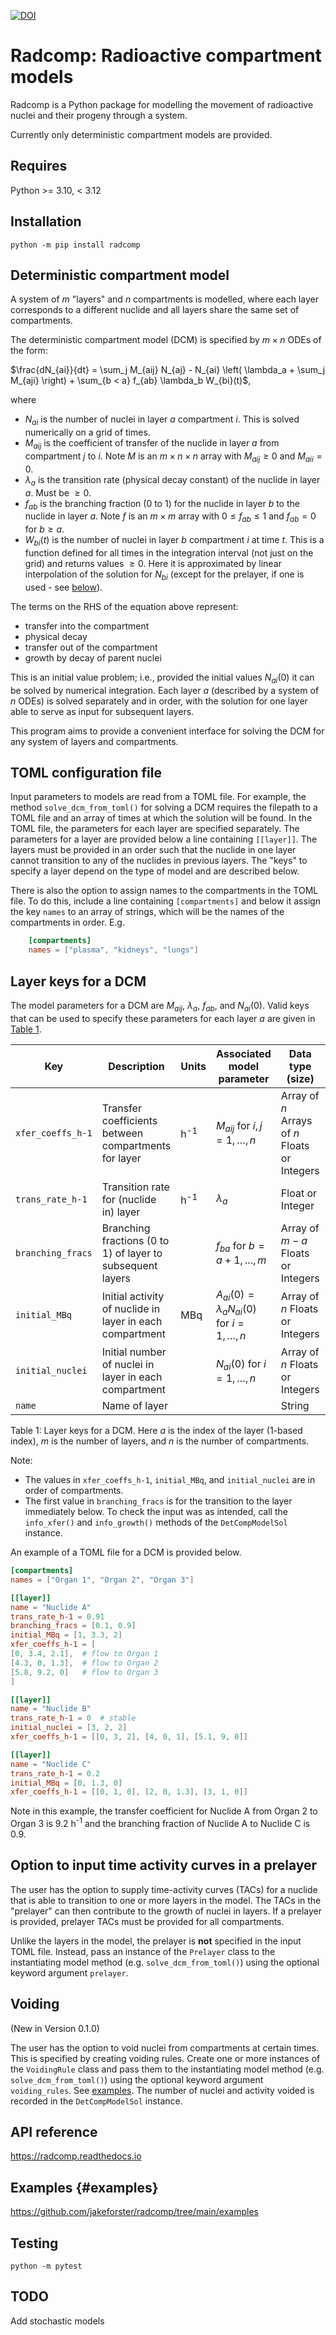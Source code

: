 [![DOI](https://zenodo.org/badge/634282475.svg)](https://zenodo.org/badge/latestdoi/634282475)

# Radcomp: Radioactive compartment models

Radcomp is a Python package for modelling the movement of radioactive nuclei and their progeny through a system. 

Currently only deterministic compartment models are provided. 

## Requires

Python >= 3.10, < 3.12

## Installation

    python -m pip install radcomp

## Deterministic compartment model

A system of $m$ "layers" and $n$ compartments is modelled, where each layer corresponds to a different nuclide and all layers share the same set of compartments. 

The deterministic compartment model (DCM) is specified by $m \times n$ ODEs of the form:

$\frac{dN_{ai}}{dt} = \sum_j M_{aij} N_{aj} - N_{ai} \left( \lambda_a + \sum_j M_{aji}  \right) + \sum_{b < a} f_{ab} \lambda_b W_{bi}(t)$,

where
+ $N_{ai}$ is the number of nuclei in layer $a$ compartment $i$. This is solved numerically on a grid of times. 
+ $M_{aij}$ is the coefficient of transfer of the nuclide in layer $a$ from compartment $j$ to $i$. Note $M$ is an $m \times n \times n$ array with $M_{aij} \geq 0$ and $M_{aii} = 0$.
+ $\lambda_a$ is the transition rate (physical decay constant) of the nuclide in layer $a$. Must be $\geq 0$.
+ $f_{ab}$ is the branching fraction (0 to 1) for the nuclide in layer $b$ to the nuclide in layer $a$. Note $f$ is an $m \times m$ array with $0 \leq f_{ab} \leq 1$ and $f_{ab} = 0$ for $b \geq a$.
+ $W_{bi}(t)$ is the number of nuclei in layer $b$ compartment $i$ at time $t$. This is a function defined for all times in the integration interval (not just on the grid) and returns values $\geq 0$. Here it is approximated by linear interpolation of the solution for $N_{bi}$ (except for the prelayer, if one is used - see [below](#option-to-input-time-activity-curves-in-a-prelayer)).

The terms on the RHS of the equation above represent:
+ transfer into the compartment 
+ physical decay
+ transfer out of the compartment
+ growth by decay of parent nuclei

This is an initial value problem; i.e., provided the initial values $N_{ai}(0)$ it can be solved by numerical integration. 
Each layer $a$ (described by a system of $n$ ODEs) is solved separately and in order, with the solution for one layer able to serve as input for subsequent layers. 

This program aims to provide a convenient interface for solving the DCM for any system of layers and compartments.

## TOML configuration file

Input parameters to models are read from a TOML file. 
For example, the method `solve_dcm_from_toml()` for solving a DCM requires the filepath to a TOML file and an array of times at which the solution will be found.
In the TOML file, the parameters for each layer are specified separately.
The parameters for a layer are provided below a line containing `[[layer]]`. 
The layers must be provided in an order such that the nuclide in one layer cannot transition to any of the nuclides in previous layers. 
The "keys" to specify a layer depend on the type of model and are described below.

There is also the option to assign names to the compartments in the TOML file. 
To do this, include a line containing `[compartments]` and below it assign the key `names` to an array of strings, which will be the names of the compartments in order.
E.g. 

``` toml
    [compartments]
    names = ["plasma", "kidneys", "lungs"]
```

## Layer keys for a DCM

The model parameters for a DCM are $M_{aij}$, $\lambda_a$, $f_{ab}$, and $N_{ai}(0)$.
Valid keys that can be used to specify these parameters for each layer $a$ are given in [Table 1](#table-dcm-layer-keys).

<a name="table-dcm-layer-keys"></a>

| Key               | Description                                                | Units          | Associated model parameter                           | Data type (size)                              | Required?                                                    |
|-------------------|------------------------------------------------------------|----------------|------------------------------------------------------|-----------------------------------------------|--------------------------------------------------------------|
| `xfer_coeffs_h-1` | Transfer coefficients between compartments for layer       | h<sup>-1</sup> | $M_{aij}$ for $i,j = 1,\ldots,n$                     | Array of $n$ Arrays of $n$ Floats or Integers | If $n > 1$ (else ignored)                                    |
| `trans_rate_h-1`  | Transition rate for (nuclide in) layer                     | h<sup>-1</sup> | $\lambda_a$                                          | Float or Integer                              | Yes                                                          |
| `branching_fracs` | Branching fractions (0 to 1) of layer to subsequent layers |                | $f_{ba}$ for $b = a+1,\ldots, m$                     | Array of $m-a$ Floats or Integers             | If $m-a \geq 1$ and `trans_rate_h-1` $\neq 0$ (else ignored) |
| `initial_MBq`     | Initial activity of nuclide in layer in each compartment   | MBq            | $A_{ai}(0) = \lambda_a N_{ai}(0)$ for $i=1,\ldots,n$ | Array of $n$ Floats or Integers               | If `trans_rate_h-1` $\neq 0$ (else ignored)                  |
| `initial_nuclei`  | Initial number of nuclei in layer in each compartment      |                | $N_{ai}(0)$ for $i=1,\ldots,n$                       | Array of $n$ Floats or Integers               | If `trans_rate_h-1` $= 0$ (else ignored)                     |
| `name`            | Name of layer                                              |                |                                                      | String                                        | No                                                           |

Table 1: Layer keys for a DCM. Here $a$ is the index of the layer (1-based index), $m$ is the number of layers, and $n$ is the number of compartments.

Note:
+ The values in `xfer_coeffs_h-1`, `initial_MBq`, and `initial_nuclei` are in order of compartments.
+ The first value in `branching_fracs` is for the transition to the layer immediately below. 
To check the input was as intended, call the `info_xfer()` and `info_growth()` methods of the `DetCompModelSol` instance.

An example of a TOML file for a DCM is provided below. 

``` toml
[compartments]
names = ["Organ 1", "Organ 2", "Organ 3"]

[[layer]]
name = "Nuclide A"
trans_rate_h-1 = 0.91
branching_fracs = [0.1, 0.9]
initial_MBq = [1, 3.3, 2]
xfer_coeffs_h-1 = [
[0, 3.4, 2.1],  # flow to Organ 1
[4.3, 0, 1.3],  # flow to Organ 2
[5.8, 9.2, 0]   # flow to Organ 3
]

[[layer]]
name = "Nuclide B"
trans_rate_h-1 = 0  # stable
initial_nuclei = [3, 2, 2]
xfer_coeffs_h-1 = [[0, 3, 2], [4, 0, 1], [5.1, 9, 0]]

[[layer]]
name = "Nuclide C"
trans_rate_h-1 = 0.2
initial_MBq = [0, 1.3, 0]
xfer_coeffs_h-1 = [[0, 1, 0], [2, 0, 1.3], [3, 1, 0]]
```

Note in this example, the transfer coefficient for Nuclide A from Organ 2 to Organ 3 is 9.2 h<sup>-1</sup> and the branching fraction of Nuclide A to Nuclide C is 0.9.


## Option to input time activity curves in a prelayer

The user has the option to supply time-activity curves (TACs) for a nuclide that is able to transition to one or more layers in the model. 
The TACs in the "prelayer" can then contribute to the growth of nuclei in layers. 
If a prelayer is provided, prelayer TACs must be provided for all compartments. 

Unlike the layers in the model, the prelayer is **not** specified in the input TOML file. 
Instead, pass an instance of the `Prelayer` class to the instantiating model method (e.g. `solve_dcm_from_toml()`) using the optional keyword argument `prelayer`.


## Voiding
(New in Version 0.1.0)

The user has the option to void nuclei from compartments at certain times.
This is specified by creating voiding rules.
Create one or more instances of the `VoidingRule` class and pass them to the instantiating model method (e.g. `solve_dcm_from_toml()`) using the optional keyword argument `voiding_rules`.
See [examples](README.md#examples).
The number of nuclei and activity voided is recorded in the `DetCompModelSol` instance.

## API reference

https://radcomp.readthedocs.io

## Examples {#examples}

https://github.com/jakeforster/radcomp/tree/main/examples

## Testing

    python -m pytest

## TODO

Add stochastic models

